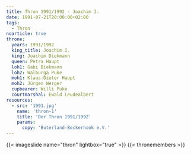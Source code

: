 ```yaml
---
title: Thron 1991/1992 - Joachim I.
date: 1991-07-21T20:00:00+02:00
tags:
  - Thron
noarticle: true
throne:
  years: 1991/1992
  king_title: Joachim I.
  king: Joachim Diekmann
  queen: Petra Haupt
  loh1: Gabi Diekmann
  loh2: Walburga Puke
  moh1: Klaus-Dieter Haupt
  moh2: Jürgen Werger
  cupbearer: Willi Puke
  courtmarshal: Ewald Leudealbert
resources:
  - src: '1991.jpg'
    name: 'thron-1'
    title: 'Der Thron 1991/1992'
    params:
      copy: 'Buterland-Beckerhook e.V.'
---
```

{{< imageslide name="thron" lightbox="true" >}}
{{< thronemembers >}}
